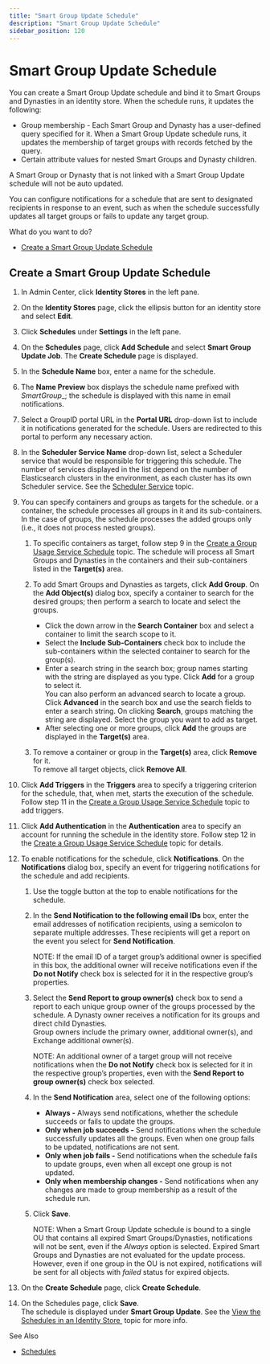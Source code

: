 ```yaml
---
title: "Smart Group Update Schedule"
description: "Smart Group Update Schedule"
sidebar_position: 120
---
```


# Smart Group Update Schedule

You can create a Smart Group Update schedule and bind it to Smart Groups and Dynasties in an
identity store. When the schedule runs, it updates the following:

- Group membership - Each Smart Group and Dynasty has a user-defined query specified for it. When a
  Smart Group Update schedule runs, it updates the membership of target groups with records fetched
  by the query.
- Certain attribute values for nested Smart Groups and Dynasty children.

A Smart Group or Dynasty that is not linked with a Smart Group Update schedule will not be auto
updated.

You can configure notifications for a schedule that are sent to designated recipients in response to
an event, such as when the schedule successfully updates all target groups or fails to update any
target group.

What do you want to do?

- [Create a Smart Group Update Schedule](#create-a-smart-group-update-schedule)

## Create a Smart Group Update Schedule

1. In Admin Center, click **Identity Stores** in the left pane.
2. On the **Identity Stores** page, click the ellipsis button for an identity store and select
   **Edit**.
3. Click **Schedules** under **Settings** in the left pane.
4. On the **Schedules** page, click **Add Schedule** and select **Smart Group Update Job**. The
   **Create Schedule** page is displayed.
5. In the **Schedule Name** box, enter a name for the schedule.
6. The **Name Preview** box displays the schedule name prefixed with _SmartGroup__; the schedule
   is displayed with this name in email notifications.
7. Select a GroupID portal URL in the **Portal URL** drop-down list to include it in notifications
   generated for the schedule. Users are redirected to this portal to perform any necessary action.
8. In the **Scheduler Service Name** drop-down list, select a Scheduler service that would be
   responsible for triggering this schedule. The number of services displayed in the list depend on
   the number of Elasticsearch clusters in the environment, as each cluster has its own Scheduler
   service. See the
   [Scheduler Service](/docs/directorymanager/11.0/admincenter/service/schedulerservice.md)
   topic.
9. You can specify containers and groups as targets for the schedule. or a container, the schedule
   processes all groups in it and its sub-containers. In the case of groups, the schedule processes
   the added groups only (i.e., it does not process nested groups).

    1. To specific containers as target, follow step 9 in the
       [Create a Group Usage Service Schedule](/docs/directorymanager/11.0/admincenter/schedule/groupusageservice.md#create-a-group-usage-service-schedule)
       topic. The schedule will process all Smart Groups and Dynasties in the containers and their
       sub-containers listed in the **Target(s)** area.
    2. To add Smart Groups and Dynasties as targets, click **Add Group**. On the **Add Object(s)**
       dialog box, specify a container to search for the desired groups; then perform a search to
       locate and select the groups.

        - Click the down arrow in the **Search Container** box and select a container to limit the
          search scope to it.
        - Select the **Include Sub-Containers** check box to include the sub-containers within the
          selected container to search for the group(s).
        - Enter a search string in the search box; group names starting with the string are
          displayed as you type. Click **Add** for a group to select it.  
          You can also perform an advanced search to locate a group. Click **Advanced** in the
          search box and use the search fields to enter a search string. On clicking **Search**,
          groups matching the string are displayed. Select the group you want to add as target.
        - After selecting one or more groups, click **Add** the groups are displayed in the
          **Target(s)** area.

    3. To remove a container or group in the **Target(s)** area, click **Remove** for it.  
       To remove all target objects, click **Remove All**.

10. Click **Add Triggers** in the **Triggers** area to specify a triggering criterion for the
    schedule, that, when met, starts the execution of the schedule. Follow step 11 in the
    [Create a Group Usage Service Schedule](/docs/directorymanager/11.0/admincenter/schedule/groupusageservice.md#create-a-group-usage-service-schedule)
    topic to add triggers.
11. Click **Add Authentication** in the **Authentication** area to specify an account for running
    the schedule in the identity store. Follow step 12 in the
    [Create a Group Usage Service Schedule](/docs/directorymanager/11.0/admincenter/schedule/groupusageservice.md#create-a-group-usage-service-schedule)
    topic for details.
12. To enable notifications for the schedule, click **Notifications**. On the **Notifications**
    dialog box, specify an event for triggering notifications for the schedule and add recipients.

    1. Use the toggle button at the top to enable notifications for the schedule.
    2. In the **Send Notification to the following email IDs** box, enter the email addresses of
       notification recipients, using a semicolon to separate multiple addresses. These recipients
       will get a report on the event you select for **Send Notification**.

        NOTE: If the email ID of a target group’s additional owner is specified in this box, the
        additional owner will receive notifications even if the **Do not Notify** check box is
        selected for it in the respective group’s properties.

    3. Select the **Send Report to group owner(s)** check box to send a report to each unique group
       owner of the groups processed by the schedule. A Dynasty owner receives a notification for
       its groups and direct child Dynasties.  
       Group owners include the primary owner, additional owner(s), and Exchange additional
       owner(s).

        NOTE: An additional owner of a target group will not receive notifications when the **Do not
        Notify** check box is selected for it in the respective group’s properties, even with the
        **Send Report to group owner(s)** check box selected.

    4. In the **Send Notification** area, select one of the following options:

        - **Always -** Always send notifications, whether the schedule succeeds or fails to update
          the groups.
        - **Only when job succeeds -** Send notifications when the schedule successfully updates all
          the groups. Even when one group fails to be updated, notifications are not sent.
        - **Only when job fails -** Send notifications when the schedule fails to update groups,
          even when all except one group is not updated.
        - **Only when membership changes -** Send notifications when any changes are made to group
          membership as a result of the schedule run.

    5. Click **Save**.

        NOTE: When a Smart Group Update schedule is bound to a single OU that contains all expired
        Smart Groups/Dynasties, notifications will not be sent, even if the _Always_ option is
        selected. Expired Smart Groups and Dynasties are not evaluated for the update process.
        However, even if one group in the OU is not expired, notifications will be sent for all
        objects with _failed_ status for expired objects.

13. On the **Create Schedule** page, click **Create Schedule**.
14. On the Schedules page, click **Save**.  
    The schedule is displayed under **Smart Group Update**. See the
    [View the Schedules in an Identity Store ](/docs/directorymanager/11.0/admincenter/schedule/manage.md#view-the-schedules-in-an-identity-store)
    topic for more info.

See Also

- [Schedules](/docs/directorymanager/11.0/admincenter/schedule/overview.md)
